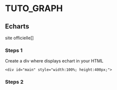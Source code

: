 # TUTO_GRAPH

## Echarts

site officielle[]

### Steps 1

Create a div where displays echart in your HTML

    <div id="main" style="width:100%; height:400px;">
    
### Steps 2
